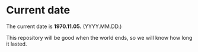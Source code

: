 # Current date

The current date is **1970.11.05.** (YYYY.MM.DD.)

This repository will be good when the world ends, so we will know how long it lasted.
